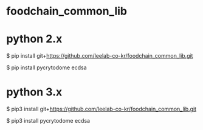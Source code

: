 # foodchain_common_lib
# python 2.x

$ pip install git+https://github.com/leelab-co-kr/foodchain_common_lib.git

$ pip install pycrytodome ecdsa

# python 3.x

$ pip3 install git+https://github.com/leelab-co-kr/foodchain_common_lib.git

$ pip3 install pycrytodome ecdsa
